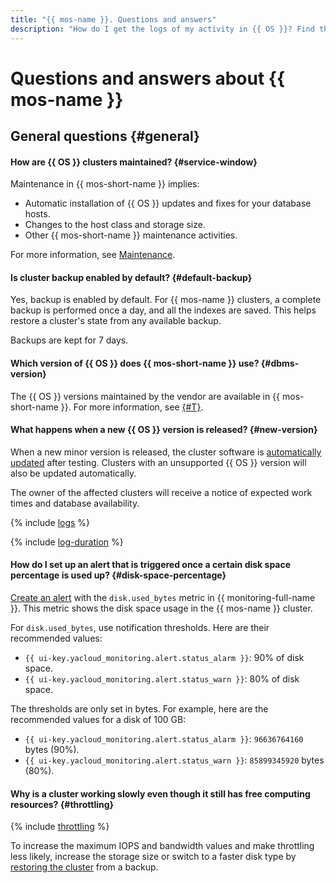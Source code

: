```yaml
---
title: "{{ mos-name }}. Questions and answers"
description: "How do I get the logs of my activity in {{ OS }}? Find the answer to this and other questions in this article."
---
```


# Questions and answers about {{ mos-name }}

## General questions {#general}

#### How are {{ OS }} clusters maintained? {#service-window}

Maintenance in {{ mos-short-name }} implies:

* Automatic installation of {{ OS }} updates and fixes for your database hosts.
* Changes to the host class and storage size.
* Other {{ mos-short-name }} maintenance activities.

For more information, see [Maintenance](../concepts/maintenance.md).

#### Is cluster backup enabled by default? {#default-backup}

Yes, backup is enabled by default. For {{ mos-name }} clusters, a complete backup is performed once a day, and all the indexes are saved. This helps restore a cluster's state from any available backup.

Backups are kept for 7 days.

#### Which version of {{ OS }} does {{ mos-short-name }} use? {#dbms-version}

The {{ OS }} versions maintained by the vendor are available in {{ mos-short-name }}. For more information, see [{#T}](../concepts/update-policy.md).

#### What happens when a new {{ OS }} version is released? {#new-version}

When a new minor version is released, the cluster software is [automatically updated](../concepts/update-policy.md) after testing. Clusters with an unsupported {{ OS }} version will also be updated automatically.

The owner of the affected clusters will receive a notice of expected work times and database availability.

{% include [logs](../../_qa/logs.md) %}

{% include [log-duration](../../_includes/mdb/log-duration-qa.md) %}

#### How do I set up an alert that is triggered once a certain disk space percentage is used up? {#disk-space-percentage}

[Create an alert](../../managed-opensearch/operations/monitoring.md#monitoring-integration) with the `disk.used_bytes` metric in {{ monitoring-full-name }}. This metric shows the disk space usage in the {{ mos-name }} cluster.

For `disk.used_bytes`, use notification thresholds. Here are their recommended values:

* `{{ ui-key.yacloud_monitoring.alert.status_alarm }}`: 90% of disk space.
* `{{ ui-key.yacloud_monitoring.alert.status_warn }}`: 80% of disk space.

The thresholds are only set in bytes. For example, here are the recommended values for a disk of 100 GB:

* `{{ ui-key.yacloud_monitoring.alert.status_alarm }}`: `96636764160` bytes (90%).
* `{{ ui-key.yacloud_monitoring.alert.status_warn }}`: `85899345920` bytes (80%).

#### Why is a cluster working slowly even though it still has free computing resources? {#throttling}

{% include [throttling](../../_qa/throttling.md) %}

To increase the maximum IOPS and bandwidth values and make throttling less likely, increase the storage size or switch to a faster disk type by [restoring the cluster](../operations/cluster-backups.md#restore) from a backup.
